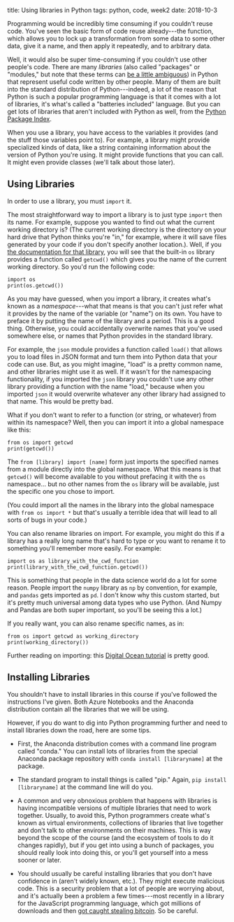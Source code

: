 title: Using libraries in Python
tags: python, code, week2
date: 2018-10-3

Programming would be incredibly time consuming if you couldn't reuse code. You've seen the basic form of code reuse already---the function, which allows you to lock up a transformation from some data to some other data, give it a name, and then apply it repeatedly, and to arbitrary data. 

Well, it would also be super time-consuming if you couldn't use other people's code. There are many *libraries* (also called "packages" or "modules," but note that these terms can [be a little ambiguous](https://stackoverflow.com/questions/19198166/whats-the-difference-between-a-module-and-a-library-in-python)) in Python that represent useful code written by other people.  Many of them are built into the standard distribution of Python---indeed, a lot of the reason that Python is such a popular programming language is that it comes with a lot of libraries, it's what's called a "batteries included" language. But you can get lots of libraries that aren't included with Python as well, from the [Python Package Index](https://pypi.org).

When you use a library, you have access to the variables it provides (and the stuff those variables point to). For example, a library might provide specialized kinds of data, like a string containing information about the version of Python you're using. It might provide functions that you can call. It might even provide classes (we'll talk about those later). 

## Using Libraries

In order to use a library, you must `import` it. 

The most straightforward way to import a library is to just type `import` then its name.  For example, suppose you wanted to find out what the current working directory is?  (The current working directory is the directory on your hard drive that Python thinks you're "in," for example, where it will save files generated by your code if you don't specify another location.). Well, if you [the documentation for that library](https://docs.python.org/3/library/os.html), you will see that the built-in `os` library provides a function called `getcwd()` which gives you the name of the current working directory.  So you'd run the following code:

```
import os
print(os.getcwd())
```

As you may have guessed, when you import a library, it creates what's known as a *namespace*---what that means is that you can't just refer what it provides by the name of the variable (or "name") on its own. You have to preface it by putting the name of the library and a period.  This is a good thing. Otherwise, you could accidentally overwrite names that you've used somewhere else, or names that Python provides in the standard library. 

For example, the `json` module provides a function called `load()` that allows you to load files in JSON format and turn them into Python data that your code can use. But, as you might imagine, "load" is a pretty common name, and other libraries might use it as well. If it wasn't for the namespacing functionality, if you imported the `json` library you couldn't use any other library providing a function with the name "load," because when you imported `json` it would overwrite whatever any other library had assigned to that name. This would be pretty bad. 

What if you don't want to refer to a function (or string, or whatever) from within its namespace?  Well, then you can import it into a global namespace like this: 


```
from os import getcwd
print(getcwd())
```

The `from [library] import [name]` form just imports the specified names from a module directly into the global namespace. What this means is that `getcwd()` will become available to you without prefacing it with the `os` namespace... but no other names from the `os` library will be available, just the specific one you chose to import.

(You could import all the names in the library into the global namespace with `from os import *` but that's usually a terrible idea that will lead to all sorts of bugs in your code.)

You can also rename libraries on import. For example, you might do this if a library has a really long name that's hard to type or you want to rename it to something you'll remember more easily. For example:

```
import os as library_with_the_cwd_function
print(library_with_the_cwd_function.getcwd())
```

This is something that people in the data science world do a lot for some reason. People import the `numpy` library as `np` by convention, for example, and `pandas` gets imported as `pd`.  I don't know why this custom started, but it's pretty much universal among data types who use Python. (And Numpy and Pandas are both super important, so you'll be seeing this a lot.) 

If you really want, you can also rename specific names, as in: 

```
from os import getcwd as working_directory
print(working_directory())
```

Further reading on importing: this [Digital Ocean tutorial](https://www.digitalocean.com/community/tutorials/how-to-import-modules-in-python-3) is pretty good.  


## Installing Libraries

You shouldn't have to install libraries in this course if you've followed the instructions I've given. Both Azure Notebooks and the Anaconda distribution contain all the libraries that we will be using.  

However, if you do want to dig into Python programming further and need to install libraries down the road, here are some tips.

- First, the Anaconda distribution comes with a command line program called "conda."  You can install lots of libraries from the special Anaconda package repository with `conda install [libraryname]` at the package. 

- The standard program to install things is called "pip."  Again, `pip install [libraryname]` at the command line will do you.

- A common and very obnoxious problem that happens with libraries is having incompatible versions of multiple libraries that need to work together. Usually, to avoid this, Python programmers create what's known as virtual environments, collections of libraries that live together and don't talk to other environments on their machines. This is way beyond the scope of the course (and the ecosystem of tools to do it changes rapidly), but if you get into using a bunch of packages, you should really look into doing this, or you'll get yourself into a mess sooner or later.

- You should usually be careful installing libraries that you don't have confidence in (aren't widely known, etc.). They might execute malicious code. This is a security problem that a lot of people are worrying about, and it's actually been a problem a few times---most recently in a library for the JavaScript programming language, which got millions of downloads and then [got caught stealing bitcoin](https://snyk.io/blog/malicious-code-found-in-npm-package-event-stream/). So be careful. 